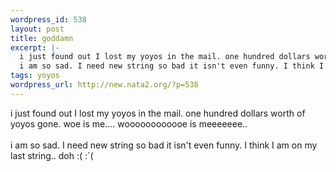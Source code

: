 ```yaml
--- 
wordpress_id: 538
layout: post
title: goddamn
excerpt: |-
  i just found out I lost my yoyos in the mail. one hundred dollars worth of yoyos gone. woe is me.... woooooooooooe is meeeeeee.. 
  i am so sad. I need new string so bad it isn't even funny. I think I am on my last string.. doh :( :`(
tags: yoyos
wordpress_url: http://new.nata2.org/?p=538
---
```

i just found out I lost my yoyos in the mail. one hundred dollars worth of yoyos gone. woe is me.... woooooooooooe is meeeeeee.. 
<br/><br/>i am so sad. I need new string so bad it isn't even funny. I think I am on my last string.. doh :( :`(
